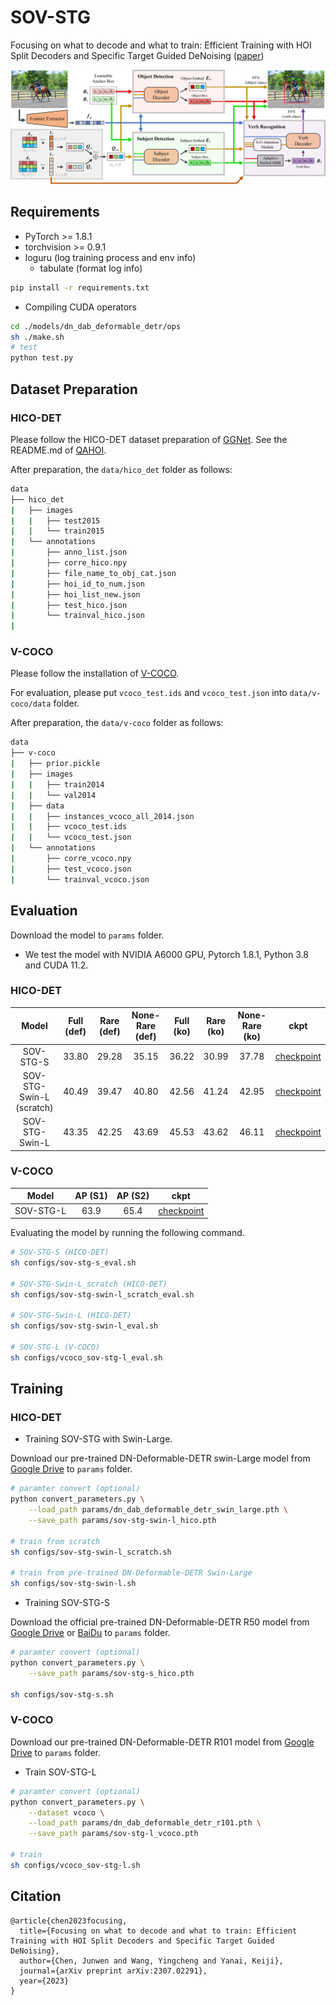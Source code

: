 # SOV-STG

Focusing on what to decode and what to train: Efficient Training with HOI Split Decoders and Specific Target Guided DeNoising ([paper](https://arxiv.org/abs/2307.02291))

<img src="img/SOV-STG.jpg"  width="800"/>

## Requirements

- PyTorch >= 1.8.1
- torchvision >= 0.9.1
- loguru (log training process and env info)
  - tabulate (format log info)

```bash
pip install -r requirements.txt
```

- Compiling CUDA operators

```bash
cd ./models/dn_dab_deformable_detr/ops
sh ./make.sh
# test
python test.py
```

## Dataset Preparation

### HICO-DET

Please follow the HICO-DET dataset preparation of [GGNet](https://github.com/SherlockHolmes221/GGNet). See the README.md of [QAHOI](https://github.com/cjw2021/QAHOI).

After preparation, the `data/hico_det` folder as follows:

```bash
data
├── hico_det
|   ├── images
|   |   ├── test2015
|   |   └── train2015
|   └── annotations
|       ├── anno_list.json
|       ├── corre_hico.npy
|       ├── file_name_to_obj_cat.json
|       ├── hoi_id_to_num.json
|       ├── hoi_list_new.json
|       ├── test_hico.json
|       └── trainval_hico.json
|       
```

### V-COCO

Please follow the installation of [V-COCO](https://github.com/s-gupta/v-coco).

For evaluation, please put `vcoco_test.ids` and `vcoco_test.json` into `data/v-coco/data` folder.

After preparation, the `data/v-coco` folder as follows:

```bash
data
├── v-coco
|   ├── prior.pickle
|   ├── images
|   |   ├── train2014
|   |   └── val2014
|   ├── data
|   |   ├── instances_vcoco_all_2014.json
|   |   ├── vcoco_test.ids
|   |   └── vcoco_test.json
|   └── annotations
|       ├── corre_vcoco.npy
|       ├── test_vcoco.json
|       └── trainval_vcoco.json
```

## Evaluation

Download the model to `params` folder.
- We test the model with NVIDIA A6000 GPU, Pytorch 1.8.1, Python 3.8 and CUDA 11.2.

### HICO-DET

| Model | Full (def) | Rare (def) | None-Rare (def) | Full (ko) | Rare (ko) | None-Rare (ko) | ckpt |
|:---:|:---:|:---:|:---:|:---:|:---:|:---:|:---:|
| SOV-STG-S | 33.80 | 29.28 | 35.15 | 36.22 | 30.99 | 37.78 | [checkpoint](https://drive.google.com/file/d/1cvjcUS-vKISrwNS8H4YAuQu45vUXqU09/view?usp=sharing) |
| SOV-STG-Swin-L (scratch) | 40.49 | 39.47 | 40.80 | 42.56 | 41.24 | 42.95 | [checkpoint](https://drive.google.com/file/d/1efjV5QCZp3ytuzaHTIWdWpEJnKk4TwDa/view?usp=sharing) |
| SOV-STG-Swin-L | 43.35 | 42.25 | 43.69 | 45.53 | 43.62 | 46.11 | [checkpoint](https://drive.google.com/file/d/1D7BEAAzHggoRZMGlChJiynOQbiXqwgRI/view?usp=sharing) |

### V-COCO

| Model | AP (S1) | AP (S2) | ckpt |
|:---:|:---:|:---:|:---:|
| SOV-STG-L | 63.9 | 65.4 | [checkpoint](https://drive.google.com/file/d/1ye_vJWopP1v9VxKYUmP4TI4AsQvX4IC_/view?usp=sharing) |

Evaluating the model by running the following command.

```bash
# SOV-STG-S (HICO-DET)
sh configs/sov-stg-s_eval.sh

# SOV-STG-Swin-L_scratch (HICO-DET)
sh configs/sov-stg-swin-l_scratch_eval.sh

# SOV-STG-Swin-L (HICO-DET)
sh configs/sov-stg-swin-l_eval.sh

# SOV-STG-L (V-COCO)
sh configs/vcoco_sov-stg-l_eval.sh
```

## Training

### HICO-DET
- Training SOV-STG with Swin-Large.

Download our pre-trained DN-Deformable-DETR swin-Large model from [Google Drive](https://drive.google.com/file/d/1P_hTb5lhs9ImuAwS5ar56Gf8bgvYa3Z0/view?usp=sharing) to `params` folder.


```bash
# paramter convert (optional)
python convert_parameters.py \
    --load_path params/dn_dab_deformable_detr_swin_large.pth \
    --save_path params/sov-stg-swin-l_hico.pth

# train from scratch
sh configs/sov-stg-swin-l_scratch.sh

# train from pre-trained DN-Deformable-DETR Swin-Large
sh configs/sov-stg-swin-l.sh
```

- Training SOV-STG-S

Download the official pre-trained DN-Deformable-DETR R50 model from [Google Drive](https://drive.google.com/drive/folders/1pIllR0VfSIqX8TmQy0PFNiPdp87j-78j?usp=sharing) or [BaiDu](https://pan.baidu.com/s/1ugoXlpr3x72qcXPKQ669sA?pwd=niet) to `params` folder.

```bash
# paramter convert (optional)
python convert_parameters.py \
    --save_path params/sov-stg-s_hico.pth

sh configs/sov-stg-s.sh
```

### V-COCO

Download our pre-trained DN-Deformable-DETR R101 model from [Google Drive](https://drive.google.com/file/d/1nsWxibFeNj7gENzFzB620a6JbX_ln8ww/view?usp=sharing) to `params` folder.
- Train SOV-STG-L

```bash
# paramter convert (optional)
python convert_parameters.py \
    --dataset vcoco \
    --load_path params/dn_dab_deformable_detr_r101.pth \
    --save_path params/sov-stg-l_vcoco.pth

# train
sh configs/vcoco_sov-stg-l.sh
```

## Citation
```
@article{chen2023focusing,
  title={Focusing on what to decode and what to train: Efficient Training with HOI Split Decoders and Specific Target Guided DeNoising},
  author={Chen, Junwen and Wang, Yingcheng and Yanai, Keiji},
  journal={arXiv preprint arXiv:2307.02291},
  year={2023}
}
```